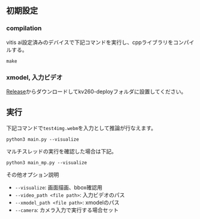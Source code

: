 ## 初期設定
### compilation
vitis ai設定済みのデバイスで下記コマンドを実行し、cppライブラリをコンパイルする。
```
make
```

### xmodel, 入力ビデオ
[Release](../../../releases/tag/v0.1a)からダウンロードしてkv260-deployフォルダに設置してください。

## 実行
下記コマンドで`test4img.webm`を入力として推論が行なえます。
```
python3 main.py --visualize
```
マルチスレッドの実行を確認した場合は下記。
```
python3 main_mp.py --visualize
```
その他オプション説明
- `--visualize`: 画面描画、bbox確認用
- `--video_path <file path>`: 入力ビデオのパス
- `--xmodel_path <file path>`: xmodelのパス
- `--camera`: カメラ入力で実行する場合セット
